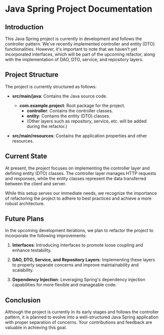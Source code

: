 # Java Spring Project Documentation

## Introduction



This Java Spring project is currently in development and follows the controller pattern. We've recently implemented controller and entity (DTO) functionalities. However, it's important to note that we haven't yet incorporated interfaces, which will be part of the upcoming refactor, along with the implementation of DAO, DTO, service, and repository layers.

## Project Structure

The project is currently structured as follows:

- **src/main/java**: Contains the Java source code.
    - **com.example.project**: Root package for the project.
        - **controller**: Contains the controller classes.
        - **entity**: Contains the entity (DTO) classes.
        - (Other layers such as repository, service, etc. will be added during the refactor.)

- **src/main/resources**: Contains the application properties and other resources.

## Current State

At present, the project focuses on implementing the controller layer and defining entity (DTO) classes. The controller layer manages HTTP requests and responses, while the entity classes represent the data transferred between the client and server.

While this setup serves our immediate needs, we recognize the importance of refactoring the project to adhere to best practices and achieve a more robust architecture.

## Future Plans

In the upcoming development iterations, we plan to refactor the project to incorporate the following improvements:

1. **Interfaces**: Introducing interfaces to promote loose coupling and enhance testability.

2. **DAO, DTO, Service, and Repository Layers**: Implementing these layers to properly separate concerns and improve maintainability and scalability.

3. **Dependency Injection**: Leveraging Spring's dependency injection capabilities for more flexible and manageable code.

## Conclusion

Although the project is currently in its early stages and follows the controller pattern, it is planned to evolve into a well-structured Java Spring application with proper separation of concerns. Your contributions and feedback are valuable in achieving this goal.
